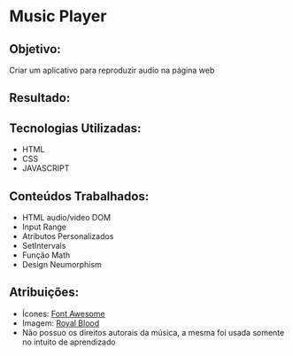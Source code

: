 # Music Player
 
## Objetivo:
Criar um aplicativo para reproduzir audio na página web

## Resultado: 

## Tecnologias Utilizadas:
* HTML
* CSS
* JAVASCRIPT

## Conteúdos Trabalhados:
* HTML audio/video DOM
* Input Range
* Atributos Personalizados
* SetIntervals
* Função Math
* Design Neumorphism

## Atribuições:
* Ícones: [Font Awesome](https://fontawesome.com/)
* Imagem: [Royal Blood](https://www.google.com/search?q=royal+blood&sxsrf=ALeKk012JqJl1TQROcpG9Z8uyZnmarC3wQ:1613659239968&source=lnms&tbm=isch&sa=X&ved=2ahUKEwiGmKWO1fPuAhXDH7kGHXkVD6AQ_AUoA3oECAYQBQ&biw=1366&bih=657#imgrc=M6L4e87ZSyJPIM)
* Não possuo os direitos autorais da música, a mesma foi usada somente no intuito de aprendizado
